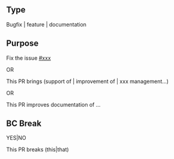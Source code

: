 ## Type
Bugfix | feature | documentation

## Purpose
<!-- If bugfix -->
Fix the issue [#xxx](https://github.com/Victoire/victoire/issues/xxx)

OR
<!-- If feature -->
This PR brings (support of | improvement of | xxx management...)

OR
<!-- If documentation -->
This PR improves documentation of ...

## BC Break
YES|NO

<!-- If YES -->
This PR breaks (this|that)

